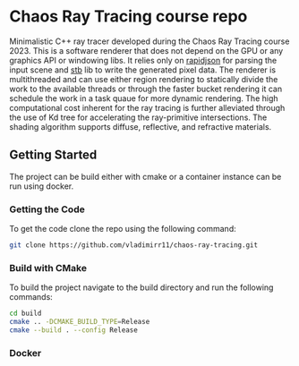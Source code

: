 # Chaos Ray Tracing course repo

Minimalistic C++ ray tracer developed during the Chaos Ray Tracing course 2023. This is a software renderer that does not depend on the GPU or any graphics API or windowing libs. It relies only on [rapidjson](https://github.com/Tencent/rapidjson) for parsing the input scene and [stb](https://github.com/nothings/stb) lib to write the generated pixel data. The renderer is multithreaded and can use either region rendering to statically divide the work to the available threads or through the faster bucket rendering it can schedule the work in a task quaue for more dynamic rendering. The high computational cost inherent for the ray tracing is further alleviated through the use of Kd tree for accelerating the ray-primitive intersections. The shading algorithm supports diffuse, reflective, and refractive materials.

## Getting Started
The project can be build either with cmake or a container instance can be run using docker.

### Getting the Code
To get the code clone the repo using the following command:
```bash
git clone https://github.com/vladimirr11/chaos-ray-tracing.git
```

### Build with CMake
To build the project navigate to the build directory and run the following commands:
```bash
cd build
cmake .. -DCMAKE_BUILD_TYPE=Release
cmake --build . --config Release
```

### Docker
